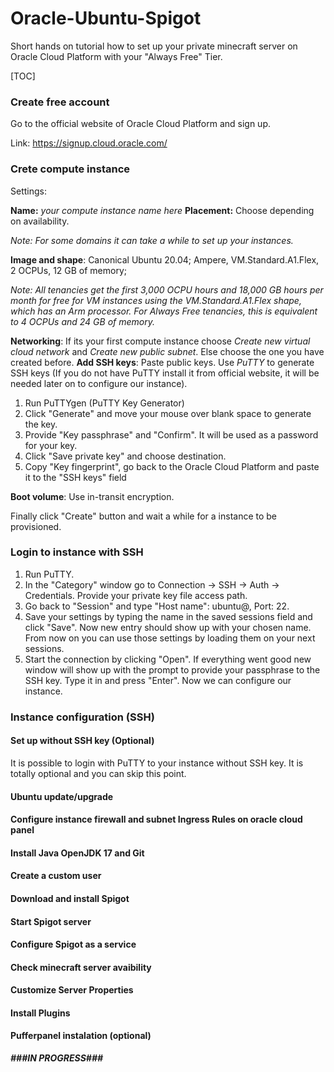 # Oracle-Ubuntu-Spigot
Short hands on tutorial how to set up your private minecraft server on Oracle Cloud Platform with your "Always Free" Tier.

[TOC]

### Create free account

Go to the official website of Oracle Cloud Platform and sign up.

Link: https://signup.cloud.oracle.com/

### Crete compute instance

Settings:

**Name:** *your compute instance name here*
**Placement:** Choose depending on availability. 

*Note: For some domains it can take a while to set up your instances.*

**Image and shape**: Canonical Ubuntu 20.04; Ampere, VM.Standard.A1.Flex, 2 OCPUs, 12 GB of memory;

*Note: All tenancies get the first 3,000 OCPU hours and 18,000 GB hours per month for free for VM instances using the VM.Standard.A1.Flex shape, which has an Arm processor. For Always Free tenancies, this is equivalent to 4 OCPUs and 24 GB of memory.*

**Networking**: If its your first compute instance choose *Create new virtual cloud network* and *Create new public subnet*. Else choose the one you have created before.
**Add SSH keys**: Paste public keys. Use *PuTTY* to generate SSH keys (If you do not have PuTTY install it from official website, it will be needed later on to configure our instance).
1. Run PuTTYgen (PuTTY Key Generator)
2. Click "Generate" and move your mouse over blank space to generate the key.
3. Provide "Key passphrase" and "Confirm". It will be used as a password for your key.
4. Click "Save private key" and choose destination.
5. Copy "Key fingerprint", go back to the Oracle Cloud Platform and paste it to the "SSH keys" field

**Boot volume**: Use in-transit encryption.

Finally click "Create" button and wait a while for a instance to be provisioned.

### Login to instance with SSH

1. Run PuTTY.
2. In the "Category" window go to Connection -> SSH -> Auth -> Credentials. Provide your private key file access path.
3. Go back to "Session" and type "Host name": ubuntu@<your-instance-IP-address>, Port: 22.
4. Save your settings by typing the name in the saved sessions field and click "Save". Now new entry should show up with your chosen name. From now on you can use those settings by loading them on your next sessions.
5. Start the connection by clicking "Open". If everything went good new window will show up with the prompt to provide your passphrase to the SSH key. Type it in and press "Enter". Now we can configure our instance.

### Instance configuration (SSH)

#### Set up without SSH key (Optional)

It is possible to login with PuTTY to your instance without SSH key. It is totally optional and you can skip this point.

#### Ubuntu update/upgrade

#### Configure instance firewall and subnet Ingress Rules on oracle cloud panel

#### Install Java OpenJDK 17 and Git

#### Create a custom user

#### Download and install Spigot

#### Start Spigot server

#### Configure Spigot as a service

#### Check minecraft server avaibility

#### Customize Server Properties

#### Install Plugins

#### Pufferpanel instalation (optional)


***###IN PROGRESS###***
